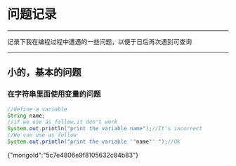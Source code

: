 # 问题记录
***
记录下我在编程过程中遭遇的一些问题，以便于日后再次遇到可查询
***

## 小的，基本的问题
### 在字符串里面使用变量的问题
```java
//define a variable
String name;
//if we use as follow,it don't work
System.out.println("print the variable name");//It's incorrect
//We can use as follow
System.out.println("print the variable '"name"' ");//OK
```

{"mongoId":"5c7e4806e9f8105632c84b83"}
